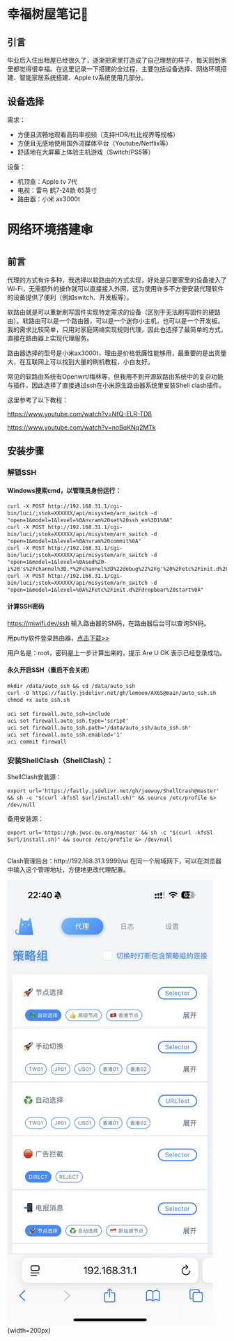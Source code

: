 # 幸福树屋笔记📒
## 引言
毕业后入住出租屋已经很久了，逐渐把家里打造成了自己理想的样子，每天回到家里都觉得很幸福。在这里记录一下搭建的全过程，主要包括设备选择、网络环境搭建、智能家居系统搭建、Apple tv系统使用几部分。

## 设备选择
需求：

- 方便且流畅地观看高码率视频（支持HDR/杜比视界等规格）
- 方便且无感地使用国外流媒体平台（Youtube/Netflix等）
- 舒适地在大屏幕上体验主机游戏（Switch/PS5等）

设备：

- 机顶盒：Apple tv 7代
- 电视：雷鸟 鹤7-24款 65英寸
- 路由器：小米 ax3000t

# 网络环境搭建🕸️
## 前言
代理的方式有许多种，我选择以软路由的方式实现，好处是只要家里的设备接入了Wi-Fi，无需额外的操作就可以直接接入外网，这为使用许多不方便安装代理软件的设备提供了便利（例如switch、开发板等）。

软路由就是可以重新刷写固件实现特定需求的设备（区别于无法刷写固件的硬路由）。软路由可以是一个路由器，可以是一个迷你小主机，也可以是一个开发板。我的需求比较简单，只用对家庭网络实现规则代理，因此也选择了最简单的方式，直接在路由器上实现代理服务。

路由器选择的型号是小米ax3000t，理由是价格低廉性能够用，最重要的是出货量大，在互联网上可以找到大量的刷机教程，小白友好。

常见的软路由系统有Openwrt/梅林等，但我用不到开源软路由系统中的复杂功能与插件，因此选择了直接通过ssh在小米原生路由器系统里安装Shell clash插件。

这里参考了以下教程：

<https://www.youtube.com/watch?v=NfQ-ELR-TD8>

<https://www.youtube.com/watch?v=noBqKNq2MTk>

## 安装步骤
### 解锁SSH
#### Windows搜索cmd，以管理员身份运行：

    curl -X POST http://192.168.31.1/cgi-bin/luci/;stok=XXXXXX/api/misystem/arn_switch -d "open=1&model=1&level=%0Anvram%20set%20ssh_en%3D1%0A"
    curl -X POST http://192.168.31.1/cgi-bin/luci/;stok=XXXXXX/api/misystem/arn_switch -d "open=1&model=1&level=%0Anvram%20commit%0A"
    curl -X POST http://192.168.31.1/cgi-bin/luci/;stok=XXXXXX/api/misystem/arn_switch -d "open=1&model=1&level=%0Ased%20-i%20's%2Fchannel%3D.*%2Fchannel%3D%22debug%22%2Fg'%20%2Fetc%2Finit.d%2Fdropbear%0A"
    curl -X POST http://192.168.31.1/cgi-bin/luci/;stok=XXXXXX/api/misystem/arn_switch -d "open=1&model=1&level=%0A%2Fetc%2Finit.d%2Fdropbear%20start%0A"

#### 计算SSH密码
https://miwifi.dev/ssh 输入路由器的SN码，在路由器后台可以查询SN码。

用putty软件登录路由器，<a href="https://github.com/uyez/AX3000T/releases/download/rom/AX3000T.zip" target="_blank">点击下载>></a>

用户名是：root，密码是上一步计算出来的，提示 Are U OK 表示已经登录成功。

#### 永久开启SSH（重启不会关闭）

    mkdir /data/auto_ssh && cd /data/auto_ssh
    curl -O https://fastly.jsdelivr.net/gh/lemoeo/AX6S@main/auto_ssh.sh
    chmod +x auto_ssh.sh

    uci set firewall.auto_ssh=include
    uci set firewall.auto_ssh.type='script'
    uci set firewall.auto_ssh.path='/data/auto_ssh/auto_ssh.sh'
    uci set firewall.auto_ssh.enabled='1'
    uci commit firewall

### 安装ShellClash（ShellClash）：
ShellClash安装源：

    export url='https://fastly.jsdelivr.net/gh/juewuy/ShellCrash@master' && sh -c "$(curl -kfsSl $url/install.sh)" && source /etc/profile &> /dev/null

备用安装源：

    export url='https://gh.jwsc.eu.org/master' && sh -c "$(curl -kfsSl $url/install.sh)" && source /etc/profile &> /dev/null

<br>
Clash管理后台：http://192.168.31.1:9999/ui
在同一个局域网下，可以在浏览器中输入这个管理地址，方便地更改代理配置。

![alt text](image.png){width=200px}
